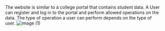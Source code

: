 The website is similar to a college portal that contains student data. A User can register and log in to the portal and perform allowed operations on the data. The type of operation a user can perform depends on the type of user.
![image (1)](https://user-images.githubusercontent.com/85673392/189337313-c98f2d61-0f85-48f0-8302-fc8bf1f5540f.png)
